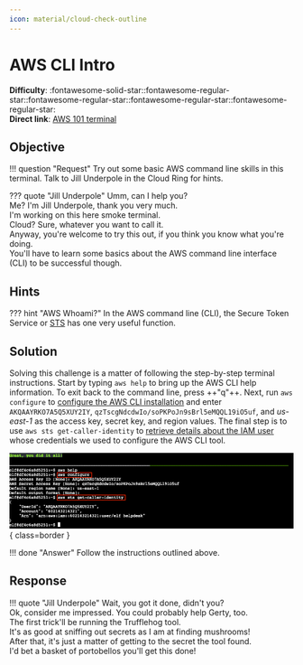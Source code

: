```yaml
---
icon: material/cloud-check-outline
---
```


# AWS CLI Intro

**Difficulty**: :fontawesome-solid-star::fontawesome-regular-star::fontawesome-regular-star::fontawesome-regular-star::fontawesome-regular-star:<br/>
**Direct link**: [AWS 101 terminal](https://hhc22-wetty.kringlecon.com/?&challenge=aws101&id=a0dafcb2-c258-4260-a314-c935cdbfaf0a&area=level4)


## Objective

!!! question "Request"
    Try out some basic AWS command line skills in this terminal. Talk to Jill Underpole in the Cloud Ring for hints.

??? quote "Jill Underpole"
    Umm, can I help you?<br/>
    Me? I'm Jill Underpole, thank you very much.<br/>
    I'm working on this here smoke terminal.<br/>
    Cloud? Sure, whatever you want to call it.<br/>
    Anyway, you're welcome to try this out, if you think you know what you're doing.<br/>
    You'll have to learn some basics about the AWS command line interface (CLI) to be successful though.


## Hints

??? hint "AWS Whoami?"
    In the AWS command line (CLI), the Secure Token Service or [STS](https://awscli.amazonaws.com/v2/documentation/api/latest/reference/sts/get-caller-identity.html) has one very useful function.


## Solution

Solving this challenge is a matter of following the step-by-step terminal instructions. Start by typing `aws help` to bring up the AWS CLI help information. To exit back to the command line, press ++"q"++. Next, run `aws configure` to [configure the AWS CLI installation](https://docs.aws.amazon.com/cli/latest/userguide/cli-configure-quickstart.html#cli-configure-quickstart-config) and enter `AKQAAYRKO7A5Q5XUY2IY`, `qzTscgNdcdwIo/soPKPoJn9sBrl5eMQQL19iO5uf`, and *us-east-1* as the access key, secret key, and region values. The final step is to use `aws sts get-caller-identity` to [retrieve details about the IAM user](https://awscli.amazonaws.com/v2/documentation/api/latest/reference/sts/get-caller-identity.html) whose credentials we used to configure the AWS CLI tool.

![AWS CLI commands](../img/objectives/o11/aws_cli_commands.png){ class=border }

!!! done "Answer"
    Follow the instructions outlined above.


## Response

!!! quote "Jill Underpole"
    Wait, you got it done, didn't you?<br/>
    Ok, consider me impressed. You could probably help Gerty, too.<br/>
    The first trick'll be running the Trufflehog tool.<br/>
    It's as good at sniffing out secrets as I am at finding mushrooms!<br/>
    After that, it's just a matter of getting to the secret the tool found.<br/>
    I'd bet a basket of portobellos you'll get this done!
